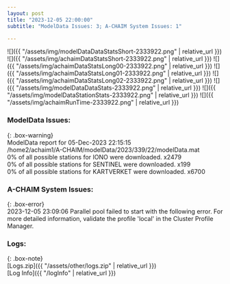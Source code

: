 ```yaml
---
layout: post
title: "2023-12-05 22:00:00"
subtitle: "ModelData Issues: 3; A-CHAIM System Issues: 1"

---
```


![]({{ "/assets/img/modelDataDataStatsShort-2333922.png" | relative_url }})
![]({{ "/assets/img/achaimDataStatsShort-2333922.png" | relative_url }})
![]({{ "/assets/img/achaimDataStatsLong00-2333922.png" | relative_url }})
![]({{ "/assets/img/achaimDataStatsLong01-2333922.png" | relative_url }})
![]({{ "/assets/img/achaimDataStatsLong02-2333922.png" | relative_url }})
![]({{ "/assets/img/modelDataDataStats-2333922.png" | relative_url }})
![]({{ "/assets/img/modelDataStationStats-2333922.png" | relative_url }})
![]({{ "/assets/img/achaimRunTime-2333922.png" | relative_url }})


### ModelData Issues:  
  
{: .box-warning}  
 ModelData report for 05-Dec-2023 22:15:15   
 /home2/achaim1/A-CHAIM/modelData/2023/339/22/modelData.mat   
 0% of all possible stations for IONO were downloaded. x2479   
 0% of all possible stations for SENTINEL were downloaded. x199   
 0% of all possible stations for KARTVERKET were downloaded. x6700   
  
### A-CHAIM System Issues:  
  
{: .box-error}  
2023-12-05 23:09:06 Parallel pool failed to start with the following error. For more detailed information, validate the profile 'local' in the Cluster Profile Manager.  

### Logs:  
  
{: .box-note}  
[Logs.zip]({{ "/assets/other/logs.zip" | relative_url }})  
[Log Info]({{ "/logInfo" | relative_url }})  
